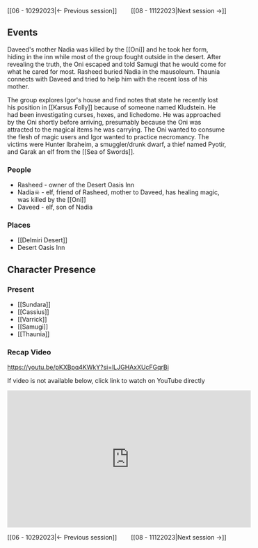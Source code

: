 [[06 - 10292023|← Previous session]] <span style="float: right;">[[08 - 11122023|Next session →]]</span>

## Events
Daveed's mother Nadia was killed by the [[Oni]] and he took her form, hiding in the inn while most of the group fought outside in the desert. After revealing the truth, the Oni escaped and told Samugi that he would come for what he cared for most. Rasheed buried Nadia in the mausoleum. Thaunia connects with Daveed and tried to help him with the recent loss of his mother.

The group explores Igor's house and find notes that state he recently lost his position in [[Karsus Folly]] because of someone named Kludstein. He had been investigating curses, hexes, and lichedome. He was approached by the Oni shortly before arriving, presumably because the Oni was attracted to the magical items he was carrying. The Oni wanted to consume the flesh of magic users and Igor wanted to practice necromancy. The victims were Hunter Ibraheim, a smuggler/drunk dwarf, a thief named Pyotir, and Garak an elf from the [[Sea of Swords]].

### People
- Rasheed - owner of the Desert Oasis Inn
- Nadia☠ - elf, friend of Rasheed, mother to Daveed, has healing magic, was killed by the [[Oni]] 
- Daveed - elf, son of Nadia

### Places 
- [[Delmiri Desert]] 
- Desert Oasis Inn

## Character Presence 
### Present
- [[Sundara]] 
- [[Cassius]] 
- [[Varrick]] 
- [[Samugi]] 
- [[Thaunia]] 

### Recap Video 

https://youtu.be/pKXBpq4KWkY?si=lLJGHAxXUcFGqrBi

If video is not available below, click link to watch on YouTube directly

<iframe width="560" height="315" src="https://www.youtube.com/embed/pKXBpq4KWkY?si=bejwTUwFDRBS1OqP" title="YouTube video player" frameborder="0" allow="accelerometer; autoplay; clipboard-write; encrypted-media; gyroscope; picture-in-picture; web-share" referrerpolicy="strict-origin-when-cross-origin" allowfullscreen></iframe>

[[06 - 10292023|← Previous session]] <span style="float: right;">[[08 - 11122023|Next session →]]</span>


